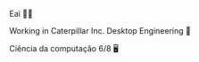 Eai 🤙🏽

<p>Working in Caterpillar Inc. Desktop Engineering 📰</p>

<p>Ciência da computação 6/8 🖥️</p>





